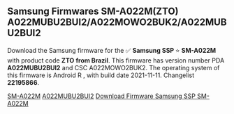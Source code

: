 <h2>Samsung Firmwares SM-A022M(ZTO) A022MUBU2BUI2/A022MOWO2BUK2/A022MUBU2BUI2</h2>
Download the Samsung firmware for the ✅ <strong>Samsung SSP </strong> ⭐ <strong>SM-A022M</strong> with product code <strong>ZTO</strong> <strong> from Brazil</strong>. This firmware has version number PDA <strong>A022MUBU2BUI2</strong> and CSC A022MOWO2BUK2. The operating system of this firmware is Android R , with build date 2021-11-11. Changelist <strong>22195866</strong>.


[SM-A022M](https://samfirm.shop/samsung/model/SM-A022M)
[A022MUBU2BUI2](https://samfirm.shop/samsung/pda/A022MUBU2BUI2)
[Download Firmware Samsung SSP SM-A022M](https://samfirm.shop/samsung/firmware/473595)
